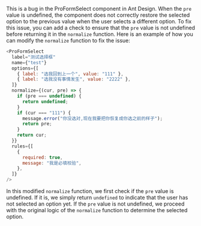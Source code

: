 This is a bug in the ProFormSelect component in Ant Design. When the `pre` value is undefined, the component does not correctly restore the selected option to the previous value when the user selects a different option. To fix this issue, you can add a check to ensure that the `pre` value is not undefined before returning it in the `normalize` function. Here is an example of how you can modify the `normalize` function to fix the issue:

```javascript
<ProFormSelect
  label="测试选择框"
  name={"test"}
  options={[
    { label: "选我回到上一个", value: "111" },
    { label: "选我没有事情发生", value: "2222" },
  ]}
  normalize={(cur, pre) => {
    if (pre === undefined) {
      return undefined;
    }
    if (cur === "111") {
      message.error("你没选对,现在我要把你恢复成你选之前的样子");
      return pre;
    }
    return cur;
  }}
  rules={[
    {
      required: true,
      message: "我是必填校验",
    },
  ]}
/>
```

In this modified `normalize` function, we first check if the `pre` value is undefined. If it is, we simply return `undefined` to indicate that the user has not selected an option yet. If the `pre` value is not undefined, we proceed with the original logic of the `normalize` function to determine the selected option.
